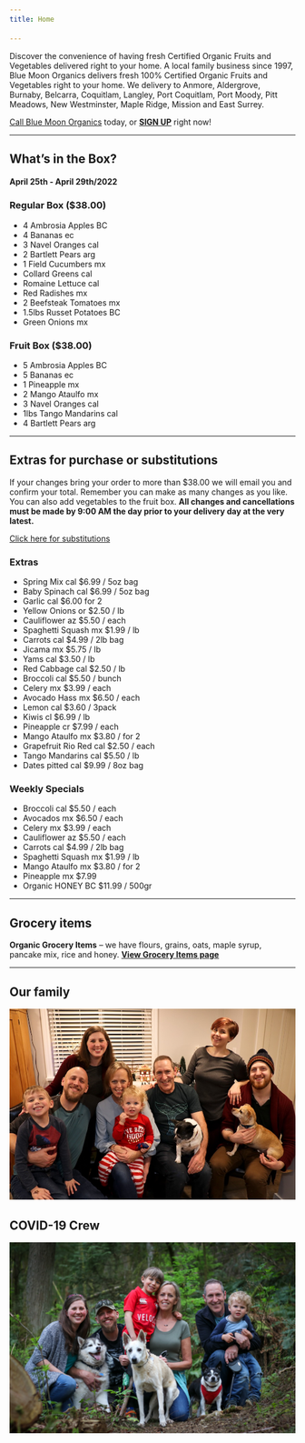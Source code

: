 ```yaml
---
title: Home

---
```

Discover the convenience of having fresh Certified Organic Fruits and Vegetables delivered right to your home. A local family business since 1997, Blue Moon Organics delivers fresh 100% Certified Organic Fruits and Vegetables right to your home. We delivery to Anmore, Aldergrove, Burnaby, Belcarra, Coquitlam, Langley, Port Coquitlam, Port Moody, Pitt Meadows, New Westminster, Maple Ridge, Mission and East Surrey.

[Call Blue Moon Organics](/contact) today, or [**SIGN UP**](/sign-up) right now!

***

## What’s in the Box?

#### **April 25th - April 29th/2022**

### Regular Box ($38.00)

* 4 Ambrosia Apples  BC
* 4 Bananas  ec
* 3 Navel Oranges  cal
* 2 Bartlett Pears  arg
* 1 Field Cucumbers  mx
* Collard Greens  cal
* Romaine Lettuce  cal
* Red Radishes  mx
* 2 Beefsteak Tomatoes  mx
* 1.5lbs Russet Potatoes  BC
* Green Onions  mx

### Fruit Box ($38.00)

* 5 Ambrosia Apples  BC
* 5 Bananas  ec
* 1 Pineapple  mx
* 2 Mango Ataulfo  mx
* 3 Navel Oranges  cal
* 1lbs Tango Mandarins  cal
* 4 Bartlett Pears  arg

***

## Extras for purchase or substitutions

If your changes bring your order to more than $38.00 we will email you and confirm your total. Remember you can make as many changes as you like. You can also add vegetables to the fruit box. **All changes and cancellations must be made by 9:00 AM the day prior to your delivery day at the very latest.**

[Click here for substitutions](/substitutions "Click here for substitutions")

### Extras

* Spring Mix  cal   $6.99 / 5oz bag
* Baby Spinach cal   $6.99 / 5oz bag
* Garlic  cal   $6.00 for 2
* Yellow Onions  or   $2.50 / lb
* Cauliflower  az  $5.50 / each
* Spaghetti Squash  mx  $1.99 / lb
* Carrots  cal  $4.99 / 2lb bag
* Jicama  mx   $5.75 / lb
* Yams  cal   $3.50 / lb
* Red Cabbage  cal  $2.50 / lb
* Broccoli  cal  $5.50 / bunch
* Celery  mx  $3.99 / each
* Avocado Hass mx  $6.50 / each
* Lemon  cal   $3.60 / 3pack
* Kiwis  cl   $6.99 / lb
* Pineapple  cr  $7.99 / each
* Mango Ataulfo  mx  $3.80 / for 2
* Grapefruit Rio Red  cal  $2.50 / each
* Tango Mandarins  cal  $5.50 / lb
* Dates pitted  cal  $9.99 / 8oz bag

### Weekly Specials

* Broccoli  cal  $5.50 / each
* Avocados  mx  $6.50 / each
* Celery  mx  $3.99 / each
* Cauliflower  az  $5.50 / each
* Carrots  cal   $4.99 / 2lb bag
* Spaghetti Squash  mx  $1.99 / lb
* Mango Ataulfo  mx  $3.80 / for 2
* Pineapple  mx  $7.99
* Organic HONEY BC  $11.99 / 500gr

***

## Grocery items

**Organic Grocery Items** – we have flours, grains, oats, maple syrup, pancake mix, rice and honey. [**View Grocery Items page**](/groceries)

***

## Our family

![Our family.](./uploads/IMG_1376-copy.jpg "Our family")

## COVID-19 Crew

![COVID-19 crew.](./uploads/covid.jpg "COVID-19 crew")